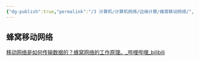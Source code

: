 ```yaml
---
{"dg-publish":true,"permalink":"/3 计算机/计算机网络/边缘计算/蜂窝移动网络/","title":"蜂窝移动网络"}
---
```



## 蜂窝移动网络
[移动网络是如何传输数据的？蜂窝网络的工作原理。\_哔哩哔哩\_bilibili](https://www.bilibili.com/video/BV1Yz4y1x7Xo/?spm_id_from=333.337.search-card.all.click)